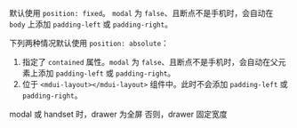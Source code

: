默认使用 `position: fixed`。
`modal` 为 `false`、且断点不是手机时，会自动在 `body` 上添加 `padding-left` 或 `padding-right`。

下列两种情况默认使用 `position: absolute`：
1. 指定了 `contained` 属性。`modal` 为 `false`、且断点不是手机时，会自动在父元素上添加 `padding-left` 或 `padding-right`。
2. 位于 `<mdui-layout></mdui-layout>` 组件中。此时不会添加 `padding-left` 或 `padding-right`。

modal 或 handset 时，drawer 为全屏
否则，drawer 固定宽度
